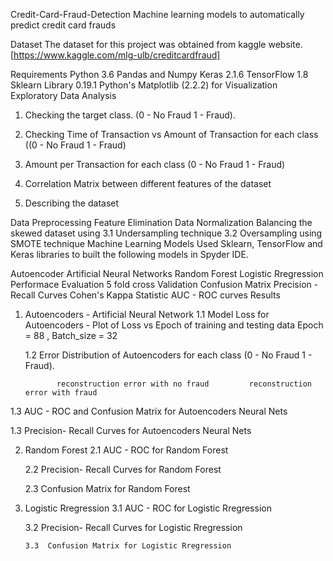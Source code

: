 Credit-Card-Fraud-Detection
Machine learning models to automatically predict credit card frauds

Dataset
The dataset for this project was obtained from kaggle website.
[https://www.kaggle.com/mlg-ulb/creditcardfraud]

Requirements
Python 3.6
Pandas and Numpy
Keras 2.1.6
TensorFlow 1.8
Sklearn Library 0.19.1
Python's Matplotlib (2.2.2) for Visualization
Exploratory Data Analysis
   1. Checking the target class. (0 - No Fraud  1 - Fraud).


   2. Checking Time of Transaction vs Amount of Transaction for each class ((0 - No Fraud  1 - Fraud)


   3.  Amount per Transaction for each class (0 - No Fraud  1 - Fraud)


   4. Correlation Matrix between different features of the dataset


   3. Describing the dataset 


Data Preprocessing
Feature Elimination
Data Normalization
Balancing the skewed dataset using
3.1 Undersampling technique
3.2 Oversampling using SMOTE technique
Machine Learning Models
Used Sklearn, TensorFlow and Keras libraries to built the following models in Spyder IDE.

Autoencoder Artificial Neural Networks
Random Forest
Logistic Rregression
Performace Evaluation
5 fold cross Validation
Confusion Matrix
Precision - Recall Curves
Cohen's Kappa Statistic
AUC - ROC curves
Results
1. Autoencoders - Artificial Neural Network
   1.1 Model Loss for Autoencoders  -  Plot of Loss vs Epoch of training and testing data
Epoch = 88 , Batch_size = 32



   1.2 Error Distribution of Autoencoders for each class (0 - No Fraud  1 - Fraud).
  

              reconstruction error with no fraud         reconstruction error with fraud

  1.3 AUC - ROC  and Confusion Matrix for Autoencoders Neural Nets
 

  1.3  Precision- Recall Curves for Autoencoders Neural Nets
 

2. Random Forest
     2.1  AUC - ROC for Random Forest
  

   2.2  Precision- Recall Curves for Random Forest
  

   2.3 Confusion Matrix for Random Forest


3. Logistic Rregression
     3.1  AUC - ROC for Logistic Rregression


     3.2  Precision- Recall Curves for Logistic Rregression


       3.3  Confusion Matrix for Logistic Rregression
